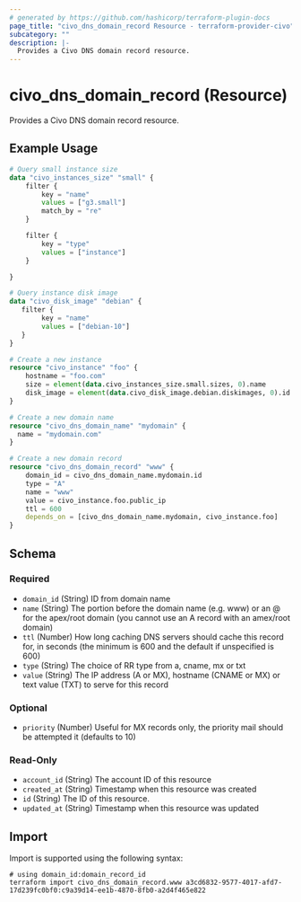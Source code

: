 ```yaml
---
# generated by https://github.com/hashicorp/terraform-plugin-docs
page_title: "civo_dns_domain_record Resource - terraform-provider-civo"
subcategory: ""
description: |-
  Provides a Civo DNS domain record resource.
---
```


# civo_dns_domain_record (Resource)

Provides a Civo DNS domain record resource.

## Example Usage

```terraform
# Query small instance size
data "civo_instances_size" "small" {
    filter {
        key = "name"
        values = ["g3.small"]
        match_by = "re"
    }

    filter {
        key = "type"
        values = ["instance"]
    }

}

# Query instance disk image
data "civo_disk_image" "debian" {
   filter {
        key = "name"
        values = ["debian-10"]
   }
}

# Create a new instance
resource "civo_instance" "foo" {
    hostname = "foo.com"
    size = element(data.civo_instances_size.small.sizes, 0).name
    disk_image = element(data.civo_disk_image.debian.diskimages, 0).id
}

# Create a new domain name
resource "civo_dns_domain_name" "mydomain" {
  name = "mydomain.com"
}

# Create a new domain record
resource "civo_dns_domain_record" "www" {
    domain_id = civo_dns_domain_name.mydomain.id
    type = "A"
    name = "www"
    value = civo_instance.foo.public_ip
    ttl = 600
    depends_on = [civo_dns_domain_name.mydomain, civo_instance.foo]
}
```

<!-- schema generated by tfplugindocs -->
## Schema

### Required

- `domain_id` (String) ID from domain name
- `name` (String) The portion before the domain name (e.g. www) or an @ for the apex/root domain (you cannot use an A record with an amex/root domain)
- `ttl` (Number) How long caching DNS servers should cache this record for, in seconds (the minimum is 600 and the default if unspecified is 600)
- `type` (String) The choice of RR type from a, cname, mx or txt
- `value` (String) The IP address (A or MX), hostname (CNAME or MX) or text value (TXT) to serve for this record

### Optional

- `priority` (Number) Useful for MX records only, the priority mail should be attempted it (defaults to 10)

### Read-Only

- `account_id` (String) The account ID of this resource
- `created_at` (String) Timestamp when this resource was created
- `id` (String) The ID of this resource.
- `updated_at` (String) Timestamp when this resource was updated

## Import

Import is supported using the following syntax:

```shell
# using domain_id:domain_record_id
terraform import civo_dns_domain_record.www a3cd6832-9577-4017-afd7-17d239fc0bf0:c9a39d14-ee1b-4870-8fb0-a2d4f465e822
```
